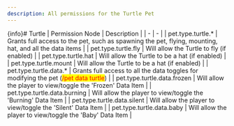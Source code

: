 ```yaml
---
description: All permissions for the Turtle Pet
---
```


{info}# Turtle
| Permission Node | Description |
| - | - |
| pet.type.turtle.* | Grants full access to the pet, such as spawning the pet, flying, mounting, hat, and all the data items |
| pet.type.turtle.fly | Will allow the Turtle to fly (if enabled) |
| pet.type.turtle.hat | Will allow the Turtle to be a hat (if enabled) |
| pet.type.turtle.mount | Will allow the Turtle to be a hat (if enabled) |
| pet.type.turtle.data.* | Grants full access to all the data toggles for modifying the pet (<mark style="color:red;">/pet data turtle</mark>) |
| pet.type.turtle.data.frozen | Will allow the player to view/toggle the 'Frozen' Data Item |
| pet.type.turtle.data.burning | Will allow the player to view/toggle the 'Burning' Data Item |
| pet.type.turtle.data.silent | Will allow the player to view/toggle the 'Silent' Data Item |
| pet.type.turtle.data.baby | Will allow the player to view/toggle the 'Baby' Data Item |

